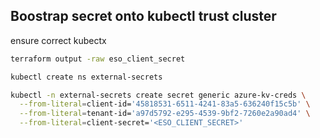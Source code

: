 ## Boostrap secret onto kubectl trust cluster

ensure correct kubectx

```bash
terraform output -raw eso_client_secret

kubectl create ns external-secrets

kubectl -n external-secrets create secret generic azure-kv-creds \
  --from-literal=client-id='45818531-6511-4241-83a5-636240f15c5b' \
  --from-literal=tenant-id='a97d5792-e295-4539-9bf2-7260e2a90ad4' \
  --from-literal=client-secret='<ESO_CLIENT_SECRET>'
```
